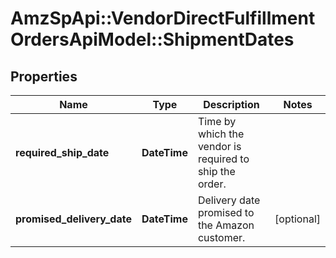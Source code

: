 # AmzSpApi::VendorDirectFulfillmentOrdersApiModel::ShipmentDates

## Properties
Name | Type | Description | Notes
------------ | ------------- | ------------- | -------------
**required_ship_date** | **DateTime** | Time by which the vendor is required to ship the order. | 
**promised_delivery_date** | **DateTime** | Delivery date promised to the Amazon customer. | [optional] 

